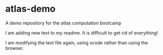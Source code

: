 # atlas-demo
A demo repository for the atlas computation bootcamp

I am adding new text to my readme. It is difficult to get rid of everything! 

I am modifying the text file again, using xcode rather than using the browser.
